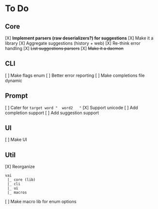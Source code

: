 # To Do

## Core
  [X] **Implement parsers (raw deserializers?) for suggestions**
  [X] Make it a library
  [X] Aggregate suggestions (history + web)
  [X] Re-think error handling
  [X] ~~List suggestions parsers~~
  [X] ~~Make it a daemon~~

## CLI
  [ ] Make flags enum
  [ ] Better error reporting
  [ ] Make completions file dynamic

## Prompt
  [ ] Cater for `target word "  word2   "`
  [X] Support unicode
  [ ] Add completion support
  [ ] Add suggestion support

## UI
  [ ] Make UI

## Util
  [X] Reorganize
```
vai
 |_ core (lib)
 |_ cli
 |_ ui
 |_ macros
```
  [ ] Make macro lib for enum options
